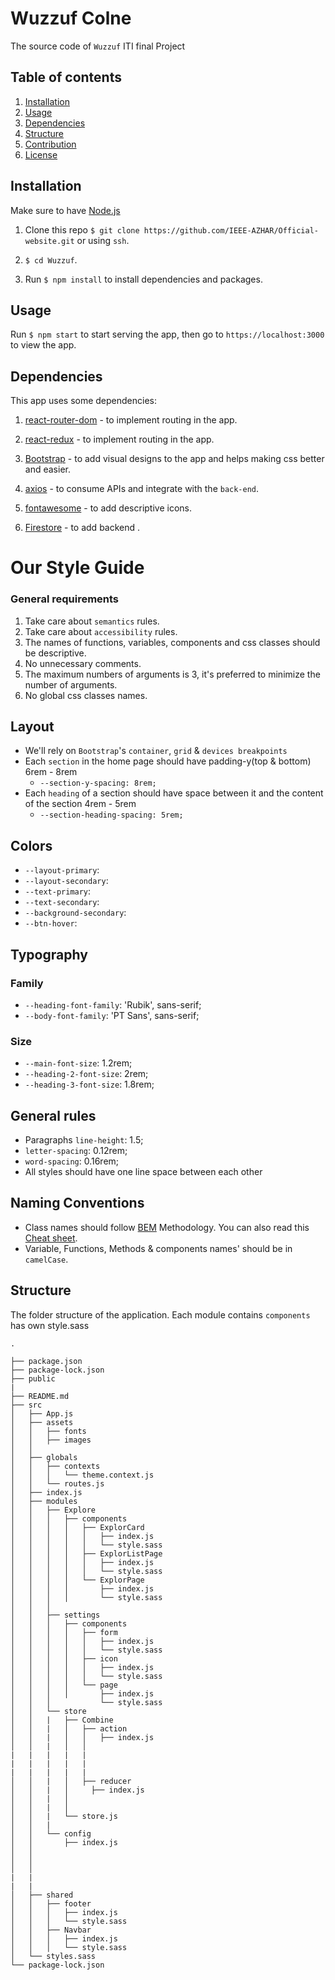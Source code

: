 # Wuzzuf Colne

The source code of `Wuzzuf` ITI final Project

## Table of contents

1. [Installation](#install)
1. [Usage](#use)
1. [Dependencies](#dependencies)
1. [Structure](#structure)
1. [Contribution](#contribution)
1. [License](#license)

## Installation

Make sure to have [Node.js](https://nodejs.org/en/download/)

1. Clone this repo `$ git clone https://github.com/IEEE-AZHAR/Official-website.git` or using `ssh`.

2. `$ cd Wuzzuf`.

3. Run `$ npm install` to install dependencies and packages.

<a name="install"></a>

## Usage

Run `$ npm start` to start serving the app, then go to `https://localhost:3000` to view the app.

## Dependencies

This app uses some dependencies:

1. [react-router-dom](https://reacttraining.com/react-router/web/guides/quick-start) - to implement routing in the app.

1. [react-redux](https://react-redux.js.org/) - to implement routing in the app.

1. [Bootstrap](https://getbootstrap.com/) - to add visual designs to the app and helps making css better and easier.

1. [axios](https://github.com/axios/axios) - to consume APIs and integrate with the `back-end`.

1. [fontawesome](https://www.npmjs.com/package/@fortawesome/react-fontawesome) - to add descriptive icons.

1. [Firestore](https://www.npmjs.com/package/firebase) - to add backend .

# Our Style Guide

### General requirements

1. Take care about `semantics` rules.
1. Take care about `accessibility` rules.
1. The names of functions, variables, components and css classes should be descriptive.
1. No unnecessary comments.
1. The maximum numbers of arguments is 3, it's preferred to minimize the number of arguments.
1. No global css classes names.

## Layout

- We'll rely on `Bootstrap`'s `container`, `grid` & `devices breakpoints`
- Each `section` in the home page should have padding-y(top & bottom) 6rem - 8rem
  - `--section-y-spacing: 8rem;`
- Each `heading` of a section should have space between it and the content of the section 4rem - 5rem
  - `--section-heading-spacing: 5rem;`

## Colors

- `--layout-primary`:
- `--layout-secondary`:
- `--text-primary`:
- `--text-secondary`:
- `--background-secondary`:
- `--btn-hover`:

## Typography

### Family

- `--heading-font-family`: 'Rubik', sans-serif;
- `--body-font-family`: 'PT Sans', sans-serif;

### Size

- `--main-font-size`: 1.2rem;
- `--heading-2-font-size`: 2rem;
- `--heading-3-font-size`: 1.8rem;

## General rules

- Paragraphs `line-height`: 1.5;
- `letter-spacing`: 0.12rem;
- `word-spacing`: 0.16rem;
- All styles should have one line space between each other

## Naming Conventions

- Class names should follow [BEM](https://en.bem.info/methodology/quick-start/) Methodology. You can also read this [Cheat sheet](https://9elements.com/bem-cheat-sheet/).
- Variable, Functions, Methods & components names' should be in `camelCase`.

## Structure

The folder structure of the application. Each module contains `components` has own style.sass

```
.

├── package.json
├── package-lock.json
├── public
|
├── README.md
├── src
│   ├── App.js
│   ├── assets
│   │   ├── fonts
│   │   ├── images
│   │  
│   ├── globals
│   │   ├── contexts
│   │   │   └── theme.context.js
│   │   └── routes.js
│   ├── index.js
│   ├── modules
│   │   ├── Explore
│   │   │   ├── components
│   │   │   │   ├── ExplorCard
│   │   │   │   │   ├── index.js
│   │   │   │   │   └── style.sass
│   │   │   │   ├── ExplorListPage
│   │   │   │   │   ├── index.js
│   │   │   │   │   └── style.sass
│   │   │   │   └── ExplorPage
│   │   │   │       ├── index.js
│   │   │   │       └── style.sass
│   │   │  
│   │   ├── settings
│   │   │   ├── components
│   │   │   │   ├── form
│   │   │   │   │   ├── index.js
│   │   │   │   │   └── style.sass
│   │   │   │   ├── icon
│   │   │   │   │   ├── index.js
│   │   │   │   │   └── style.sass
│   │   │   │   └── page
│   │   │   │       ├── index.js
│   │   │           └── style.sass
│   │   └── store
│   │   |   ├── Combine
│   │   |   │   ├── action
│   │   |   │   │   ├── index.js
│   │   |   │   │  
|   |   |   |   |
|   |   |   |   |
|   |   |   |   |
│   │   |   │   ├── reducer
│   │   |   │     ├── index.js
│   │   |   │      
│   │   |   │  
│   │   |   └── store.js
│   │   |
│   │   └── config
│   │       ├── index.js
│   │  
│   │  
│   │  
|   |
|   |
│   ├── shared
│   │   ├── footer
│   │   │   ├── index.js
│   │   │   └── style.sass
│   │   ├── Navbar
│   │   │   ├── index.js
│   │   │   └── style.sass
│   └── styles.sass
└── package-lock.json
```
